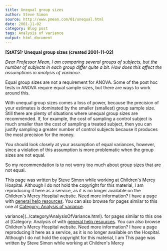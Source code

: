 ```yaml
---
title: Unequal group sizes
author: Steve Simon
source: http://www.pmean.com/01/unequal.html
date: 2001-11-02
category: Blog post
tags: Analysis of variance
output: html_document
---
```

****[StATS]:** Unequal group sizes (created
2001-11-02)**

*Dear Professor Mean, I am comparing several groups of subjects, but the
number of subjects in each group differ quite a bit. How does this
affect the assumptions in analysis of variance.*

Equal group sizes are not a requirement for ANOVA. Some of the post hoc
tests in ANOVA require equal sample sizes, but there are ways to work
around this.

With unequal group sizes comes a loss of power, because the precision of
your estimates is dominated by the smaller (smallest) group sample size.
Still there are plenty of situations where unequal group sizes are
recommended. If, for example, the cost of sampling a control subject is
much smaller than the cost of sampling a treated subject, then you can
justify sampling a greater number of control subjects because it
produces the most precision for the money.

You should look closely at your assumption of equal variances, however,
since a violation of this assumption is more problematic when the group
sizes are not equal.

So my recommendation is to not worry too much about group sizes that are
not equal.

This page was written by Steve Simon while working at Children\'s Mercy
Hospital. Although I do not hold the copyright for this material, I am
reproducing it here as a service, as it is no longer available on the
Children\'s Mercy Hospital website. Need more information? I have a page
with [general help resources](../GeneralHelp.html). You can also browse
for pages similar to this one at [Category: Analysis of
variance](../category/AnalysisOfVariance.html).
<!---More--->
variance](../category/AnalysisOfVariance.html).
for pages similar to this one at [Category: Analysis of
with [general help resources](../GeneralHelp.html). You can also browse
Children\'s Mercy Hospital website. Need more information? I have a page
reproducing it here as a service, as it is no longer available on the
Hospital. Although I do not hold the copyright for this material, I am
This page was written by Steve Simon while working at Children\'s Mercy

<!---Do not use
****[StATS]:** Unequal group sizes (created
This page was written by Steve Simon while working at Children\'s Mercy
Hospital. Although I do not hold the copyright for this material, I am
reproducing it here as a service, as it is no longer available on the
Children\'s Mercy Hospital website. Need more information? I have a page
with [general help resources](../GeneralHelp.html). You can also browse
for pages similar to this one at [Category: Analysis of
variance](../category/AnalysisOfVariance.html).
--->

